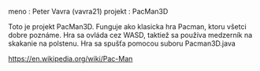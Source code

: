meno    : Peter Vavra (vavra21)
projekt : PacMan3D

Toto je projekt PacMan3D. Funguje ako klasicka hra Pacman, ktoru všetci dobre poznáme.
Hra sa ovláda cez WASD, taktiež sa používa medzerník na skakanie na polstenu.
Hra sa spušťa pomocou suboru Pacman3D.java

https://en.wikipedia.org/wiki/Pac-Man
